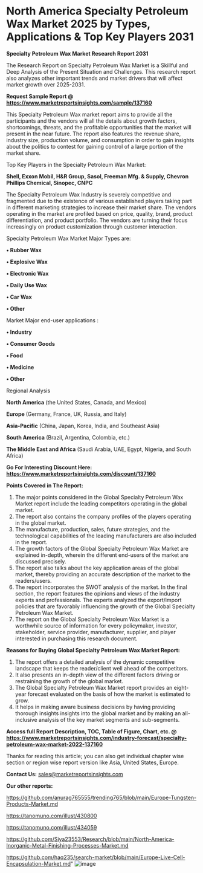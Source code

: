 # North America Specialty Petroleum Wax Market 2025 by Types, Applications & Top Key Players 2031

<strong>Specialty Petroleum Wax Market Research Report 2031</strong>

The Research Report on Specialty Petroleum Wax Market is a Skillful and Deep Analysis of the Present Situation and Challenges. This research report also analyzes other important trends and market drivers that will affect market growth over 2025-2031.

<strong>Request Sample Report @ <a href=https://www.marketreportsinsights.com/sample/137160>https://www.marketreportsinsights.com/sample/137160</a></strong>

This Specialty Petroleum Wax market report aims to provide all the participants and the vendors will all the details about growth factors, shortcomings, threats, and the profitable opportunities that the market will present in the near future. The report also features the revenue share, industry size, production volume, and consumption in order to gain insights about the politics to contest for gaining control of a large portion of the market share.

Top Key Players in the Specialty Petroleum Wax Market:

<strong>Shell, Exxon Mobil, H&R Group, Sasol, Freeman Mfg. & Supply, Chevron Phillips Chemical, Sinopec, CNPC</strong>

The Specialty Petroleum Wax Industry is severely competitive and fragmented due to the existence of various established players taking part in different marketing strategies to increase their market share. The vendors operating in the market are profiled based on price, quality, brand, product differentiation, and product portfolio. The vendors are turning their focus increasingly on product customization through customer interaction.

Specialty Petroleum Wax Market Major Types are:

<strong>• Rubber Wax

• Explosive Wax

• Electronic Wax

• Daily Use Wax

• Car Wax

• Other</strong>

Market Major end-user applications :

<strong>• Industry

• Consumer Goods

• Food

• Medicine

• Other</strong>

Regional Analysis

</u><strong><b>North America</b></strong> (the United States, Canada, and Mexico)

<strong><b>Europe </b></strong>(Germany, France, UK, Russia, and Italy)

<strong><b>Asia-Pacific</b></strong> (China, Japan, Korea, India, and Southeast Asia)

<strong><b>South America</b></strong> (Brazil, Argentina, Colombia, etc.)

<strong><b>The Middle East and Africa</b></strong> (Saudi Arabia, UAE, Egypt, Nigeria, and South Africa)

<strong>Go For Interesting Discount Here: <a href=https://www.marketreportsinsights.com/discount/137160>https://www.marketreportsinsights.com/discount/137160</a></strong>

<strong>Points Covered in The Report:</strong>
<ol>
  <li>The major points considered in the Global Specialty Petroleum Wax Market report include the leading competitors operating in the global market.</li>
  <li>The report also contains the company profiles of the players operating in the global market.</li>
  <li>The manufacture, production, sales, future strategies, and the technological capabilities of the leading manufacturers are also included in the report.</li>
  <li>The growth factors of the Global Specialty Petroleum Wax Market are explained in-depth, wherein the different end-users of the market are discussed precisely.</li>
  <li>The report also talks about the key application areas of the global market, thereby providing an accurate description of the market to the readers/users.</li>
  <li>The report incorporates the SWOT analysis of the market. In the final section, the report features the opinions and views of the industry experts and professionals. The experts analyzed the export/import policies that are favorably influencing the growth of the Global Specialty Petroleum Wax Market.</li>
  <li>The report on the Global Specialty Petroleum Wax Market is a worthwhile source of information for every policymaker, investor, stakeholder, service provider, manufacturer, supplier, and player interested in purchasing this research document.</li>
</ol>
<strong>Reasons for Buying Global Specialty Petroleum Wax Market Report:</strong>

<ol>
  <li>The report offers a detailed analysis of the dynamic competitive landscape that keeps the reader/client well ahead of the competitors.</li>
  <li>It also presents an in-depth view of the different factors driving or restraining the growth of the global market.</li>
  <li>The Global Specialty Petroleum Wax Market report provides an eight-year forecast evaluated on the basis of how the market is estimated to grow.</li>
  <li>It helps in making aware business decisions by having providing thorough insights insights into the global market and by making an all-inclusive analysis of the key market segments and sub-segments.</li>
</ol>
<strong>Access full Report Description, TOC, Table of Figure, Chart, etc. @ <a href=https://www.marketreportsinsights.com/industry-forecast/specialty-petroleum-wax-market-2022-137160>https://www.marketreportsinsights.com/industry-forecast/specialty-petroleum-wax-market-2022-137160</a></strong>


Thanks for reading this article; you can also get individual chapter wise section or region wise report version like Asia, United States, Europe.

<strong>Contact Us:</strong>
sales@marketreportsinsights.com

<strong>Our other reports:</strong>

<a href=https://github.com/anurag765555/trending765/blob/main/Europe-Tungsten-Products-Market.md>https://github.com/anurag765555/trending765/blob/main/Europe-Tungsten-Products-Market.md</a>

<a href=https://tanomuno.com/illust/430800>https://tanomuno.com/illust/430800</a>

<a href=https://tanomuno.com/illust/434059>https://tanomuno.com/illust/434059</a>

<a href=https://github.com/Siya23553/Research/blob/main/North-America-Inorganic-Metal-Finishing-Processes-Market.md>https://github.com/Siya23553/Research/blob/main/North-America-Inorganic-Metal-Finishing-Processes-Market.md</a>

<a href=https://github.com/haq235/search-market/blob/main/Europe-Live-Cell-Encapsulation-Market.md>https://github.com/haq235/search-market/blob/main/Europe-Live-Cell-Encapsulation-Market.md</a>"
![image](https://github.com/user-attachments/assets/f1c63fbb-54b5-4b7f-b23f-d4e8916779aa)
